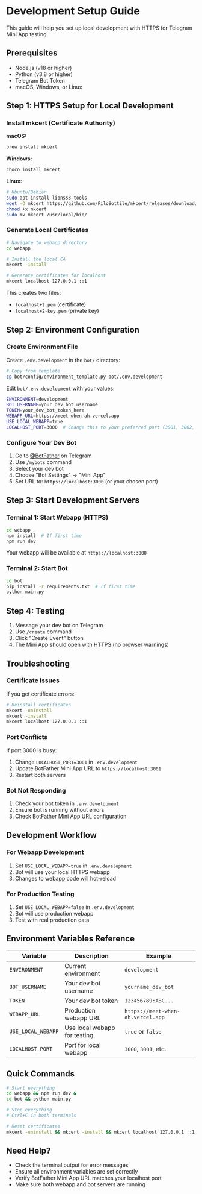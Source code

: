 # Development Setup Guide

This guide will help you set up local development with HTTPS for Telegram Mini App testing.

## Prerequisites

- Node.js (v18 or higher)
- Python (v3.8 or higher)
- Telegram Bot Token
- macOS, Windows, or Linux

## Step 1: HTTPS Setup for Local Development

### Install mkcert (Certificate Authority)

**macOS:**
```bash
brew install mkcert
```

**Windows:**
```bash
choco install mkcert
```

**Linux:**
```bash
# Ubuntu/Debian
sudo apt install libnss3-tools
wget -O mkcert https://github.com/FiloSottile/mkcert/releases/download/v1.4.4/mkcert-v1.4.4-linux-amd64
chmod +x mkcert
sudo mv mkcert /usr/local/bin/
```

### Generate Local Certificates

```bash
# Navigate to webapp directory
cd webapp

# Install the local CA
mkcert -install

# Generate certificates for localhost
mkcert localhost 127.0.0.1 ::1
```

This creates two files:
- `localhost+2.pem` (certificate)
- `localhost+2-key.pem` (private key)

## Step 2: Environment Configuration

### Create Environment File

Create `.env.development` in the `bot/` directory:

```bash
# Copy from template
cp bot/config/environment_template.py bot/.env.development
```

Edit `bot/.env.development` with your values:

```bash
ENVIRONMENT=development
BOT_USERNAME=your_dev_bot_username
TOKEN=your_dev_bot_token_here
WEBAPP_URL=https://meet-when-ah.vercel.app
USE_LOCAL_WEBAPP=true
LOCALHOST_PORT=3000  # Change this to your preferred port (3001, 3002, etc.)
```

### Configure Your Dev Bot

1. Go to [@BotFather](https://t.me/BotFather) on Telegram
2. Use `/mybots` command
3. Select your dev bot
4. Choose "Bot Settings" → "Mini App"
5. Set URL to: `https://localhost:3000` (or your chosen port)

## Step 3: Start Development Servers

### Terminal 1: Start Webapp (HTTPS)

```bash
cd webapp
npm install  # If first time
npm run dev
```

Your webapp will be available at `https://localhost:3000`

### Terminal 2: Start Bot

```bash
cd bot
pip install -r requirements.txt  # If first time
python main.py
```

## Step 4: Testing

1. Message your dev bot on Telegram
2. Use `/create` command
3. Click "Create Event" button
4. The Mini App should open with HTTPS (no browser warnings)

## Troubleshooting

### Certificate Issues

If you get certificate errors:

```bash
# Reinstall certificates
mkcert -uninstall
mkcert -install
mkcert localhost 127.0.0.1 ::1
```

### Port Conflicts

If port 3000 is busy:

1. Change `LOCALHOST_PORT=3001` in `.env.development`
2. Update BotFather Mini App URL to `https://localhost:3001`
3. Restart both servers

### Bot Not Responding

1. Check your bot token in `.env.development`
2. Ensure bot is running without errors
3. Check BotFather Mini App URL configuration

## Development Workflow

### For Webapp Development

1. Set `USE_LOCAL_WEBAPP=true` in `.env.development`
2. Bot will use your local HTTPS webapp
3. Changes to webapp code will hot-reload

### For Production Testing

1. Set `USE_LOCAL_WEBAPP=false` in `.env.development`
2. Bot will use production webapp
3. Test with real production data

## Environment Variables Reference

| Variable | Description | Example |
|----------|-------------|---------|
| `ENVIRONMENT` | Current environment | `development` |
| `BOT_USERNAME` | Your dev bot username | `yourname_dev_bot` |
| `TOKEN` | Your dev bot token | `123456789:ABC...` |
| `WEBAPP_URL` | Production webapp URL | `https://meet-when-ah.vercel.app` |
| `USE_LOCAL_WEBAPP` | Use local webapp for testing | `true` or `false` |
| `LOCALHOST_PORT` | Port for local webapp | `3000`, `3001`, etc. |

## Quick Commands

```bash
# Start everything
cd webapp && npm run dev &
cd bot && python main.py

# Stop everything
# Ctrl+C in both terminals

# Reset certificates
mkcert -uninstall && mkcert -install && mkcert localhost 127.0.0.1 ::1
```

## Need Help?

- Check the terminal output for error messages
- Ensure all environment variables are set correctly
- Verify BotFather Mini App URL matches your localhost port
- Make sure both webapp and bot servers are running
